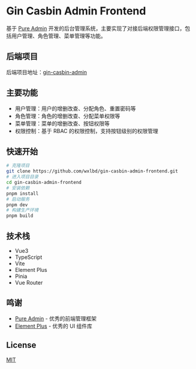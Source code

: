 # Gin Casbin Admin Frontend

基于 [Pure Admin](https://github.com/pure-admin/vue-pure-admin) 开发的后台管理系统，主要实现了对接后端权限管理接口，包括用户管理、角色管理、菜单管理等功能。

## 后端项目

后端项目地址：[gin-casbin-admin](https://github.com/wxlbd/gin-casbin-admin)

## 主要功能

- 用户管理：用户的增删改查、分配角色、重置密码等
- 角色管理：角色的增删改查、分配菜单权限等
- 菜单管理：菜单的增删改查、按钮权限等
- 权限控制：基于 RBAC 的权限控制，支持按钮级别的权限管理

## 快速开始

```bash
# 克隆项目
git clone https://github.com/wxlbd/gin-casbin-admin-frontend.git
# 进入项目目录
cd gin-casbin-admin-frontend
# 安装依赖
pnpm install
# 启动服务
pnpm dev
# 构建生产环境
pnpm build
```

## 技术栈

- Vue3
- TypeScript
- Vite
- Element Plus
- Pinia
- Vue Router

## 鸣谢

- [Pure Admin](https://github.com/pure-admin/vue-pure-admin) - 优秀的前端管理框架
- [Element Plus](https://element-plus.org/) - 优秀的 UI 组件库

## License

[MIT](LICENSE)
